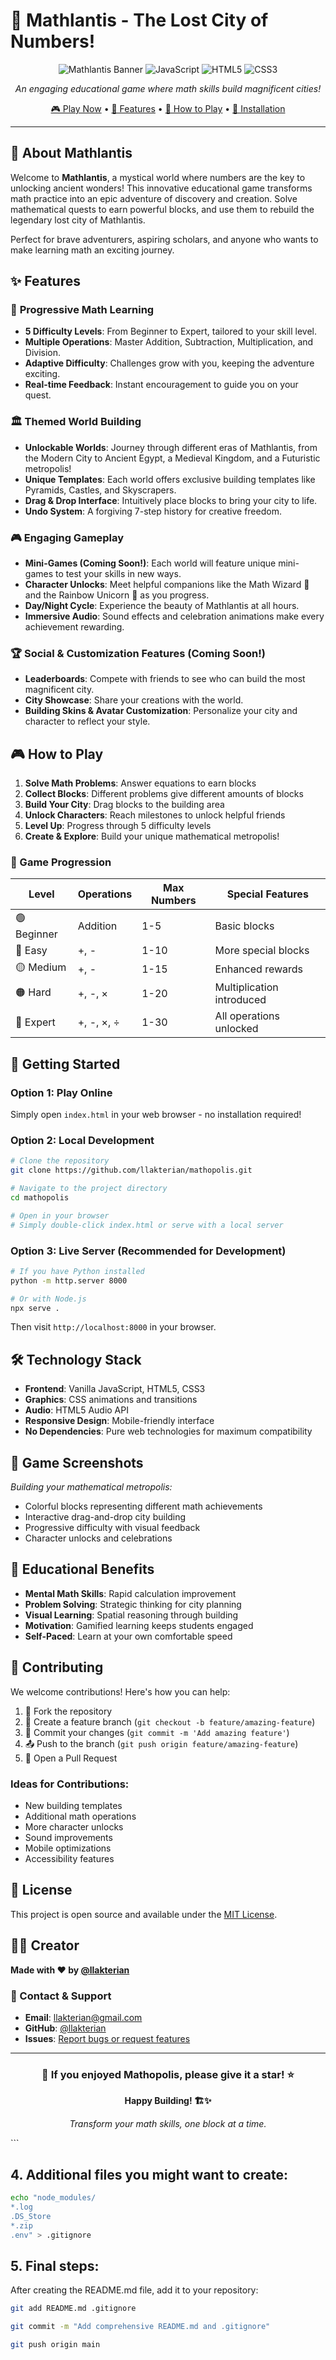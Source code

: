 # 🌊 Mathlantis - The Lost City of Numbers!

<div align="center">

![Mathlantis Banner](https://img.shields.io/badge/Mathlantis-Educational%20Game-blueviolet?style=for-the-badge)
![JavaScript](https://img.shields.io/badge/JavaScript-F7DF1E?style=for-the-badge&logo=javascript&logoColor=black)
![HTML5](https://img.shields.io/badge/HTML5-E34F26?style=for-the-badge&logo=html5&logoColor=white)
![CSS3](https://img.shields.io/badge/CSS3-1572B6?style=for-the-badge&logo=css3&logoColor=white)

*An engaging educational game where math skills build magnificent cities!*

[🎮 Play Now](#getting-started) • [🎯 Features](#features) • [📖 How to Play](#how-to-play) • [🚀 Installation](#installation)

</div>

---

## 🌟 About Mathlantis

Welcome to **Mathlantis**, a mystical world where numbers are the key to unlocking ancient wonders! This innovative educational game transforms math practice into an epic adventure of discovery and creation. Solve mathematical quests to earn powerful blocks, and use them to rebuild the legendary lost city of Mathlantis.

Perfect for brave adventurers, aspiring scholars, and anyone who wants to make learning math an exciting journey.

## ✨ Features

### 🧮 **Progressive Math Learning**
- **5 Difficulty Levels**: From Beginner to Expert, tailored to your skill level.
- **Multiple Operations**: Master Addition, Subtraction, Multiplication, and Division.
- **Adaptive Difficulty**: Challenges grow with you, keeping the adventure exciting.
- **Real-time Feedback**: Instant encouragement to guide you on your quest.

### 🏛️ **Themed World Building**
- **Unlockable Worlds**: Journey through different eras of Mathlantis, from the Modern City to Ancient Egypt, a Medieval Kingdom, and a Futuristic metropolis!
- **Unique Templates**: Each world offers exclusive building templates like Pyramids, Castles, and Skyscrapers.
- **Drag & Drop Interface**: Intuitively place blocks to bring your city to life.
- **Undo System**: A forgiving 7-step history for creative freedom.

### 🎮 **Engaging Gameplay**
- **Mini-Games (Coming Soon!)**: Each world will feature unique mini-games to test your skills in new ways.
- **Character Unlocks**: Meet helpful companions like the Math Wizard 🧙 and the Rainbow Unicorn 🦄 as you progress.
- **Day/Night Cycle**: Experience the beauty of Mathlantis at all hours.
- **Immersive Audio**: Sound effects and celebration animations make every achievement rewarding.

### 🏆 **Social & Customization Features (Coming Soon!)**
- **Leaderboards**: Compete with friends to see who can build the most magnificent city.
- **City Showcase**: Share your creations with the world.
- **Building Skins & Avatar Customization**: Personalize your city and character to reflect your style.

## 🎮 How to Play

1. **Solve Math Problems**: Answer equations to earn blocks
2. **Collect Blocks**: Different problems give different amounts of blocks
3. **Build Your City**: Drag blocks to the building area
4. **Unlock Characters**: Reach milestones to unlock helpful friends
5. **Level Up**: Progress through 5 difficulty levels
6. **Create & Explore**: Build your unique mathematical metropolis!

### 🎯 Game Progression

| Level | Operations | Max Numbers | Special Features |
|-------|------------|-------------|------------------|
| 🟢 Beginner | Addition | 1-5 | Basic blocks |
| 🔵 Easy | +, - | 1-10 | More special blocks |
| 🟡 Medium | +, - | 1-15 | Enhanced rewards |
| 🟠 Hard | +, -, × | 1-20 | Multiplication introduced |
| 🔴 Expert | +, -, ×, ÷ | 1-30 | All operations unlocked |

## 🚀 Getting Started

### Option 1: Play Online
Simply open `index.html` in your web browser - no installation required!

### Option 2: Local Development
```bash
# Clone the repository
git clone https://github.com/llakterian/mathopolis.git

# Navigate to the project directory
cd mathopolis

# Open in your browser
# Simply double-click index.html or serve with a local server
```

### Option 3: Live Server (Recommended for Development)
```bash
# If you have Python installed
python -m http.server 8000

# Or with Node.js
npx serve .
```

Then visit `http://localhost:8000` in your browser.

## 🛠️ Technology Stack

- **Frontend**: Vanilla JavaScript, HTML5, CSS3
- **Graphics**: CSS animations and transitions
- **Audio**: HTML5 Audio API
- **Responsive Design**: Mobile-friendly interface
- **No Dependencies**: Pure web technologies for maximum compatibility

## 🎨 Game Screenshots

*Building your mathematical metropolis:*
- Colorful blocks representing different math achievements
- Interactive drag-and-drop city building
- Progressive difficulty with visual feedback
- Character unlocks and celebrations

## 🎯 Educational Benefits

- **Mental Math Skills**: Rapid calculation improvement
- **Problem Solving**: Strategic thinking for city planning
- **Visual Learning**: Spatial reasoning through building
- **Motivation**: Gamified learning keeps students engaged
- **Self-Paced**: Learn at your own comfortable speed

## 🤝 Contributing

We welcome contributions! Here's how you can help:

1. 🍴 Fork the repository
2. 🌟 Create a feature branch (`git checkout -b feature/amazing-feature`)
3. 💾 Commit your changes (`git commit -m 'Add amazing feature'`)
4. 📤 Push to the branch (`git push origin feature/amazing-feature`)
5. 🔄 Open a Pull Request

### Ideas for Contributions:
- New building templates
- Additional math operations
- More character unlocks
- Sound improvements
- Mobile optimizations
- Accessibility features

## 📝 License

This project is open source and available under the [MIT License](LICENSE).

## 👨‍💻 Creator

**Made with ❤️ by [@llakterian](https://github.com/llakterian)**

### 📧 Contact & Support

- **Email**: llakterian@gmail.com
- **GitHub**: [@llakterian](https://github.com/llakterian)
- **Issues**: [Report bugs or request features](https://github.com/llakterian/mathopolis/issues)

---

<div align="center">

### 🌟 If you enjoyed Mathopolis, please give it a star! ⭐

**Happy Building! 🏗️✨**

*Transform your math skills, one block at a time.*

</div>
```

## 4. Additional files you might want to create:

```bash
echo "node_modules/
*.log
.DS_Store
*.zip
.env" > .gitignore
```

## 5. Final steps:

After creating the README.md file, add it to your repository:

```bash
git add README.md .gitignore
```

```bash
git commit -m "Add comprehensive README.md and .gitignore"
```

```bash
git push origin main
